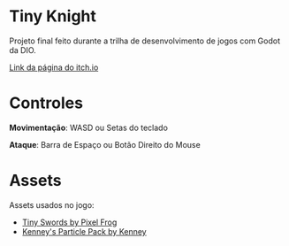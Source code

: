 # Tiny Knight
Projeto final feito durante a trilha de desenvolvimento de jogos com Godot da DIO.

[Link da página do itch.io](https://isapassos145.itch.io/tiny-knight)

# Controles
**Movimentação**: WASD ou Setas do teclado

**Ataque**: Barra de Espaço ou Botão Direito do Mouse

# Assets
Assets usados no jogo:

- [Tiny Swords by Pixel Frog](https://pixelfrog-assets.itch.io/tiny-swords)
- [Kenney's Particle Pack by Kenney](https://kenney.nl/assets/particle-pack)
